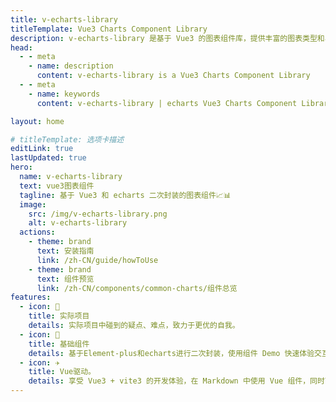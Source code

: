 ```yaml
---
title: v-echarts-library
titleTemplate: Vue3 Charts Component Library
description: v-echarts-library 是基于 Vue3 的图表组件库，提供丰富的图表类型和易于集成的接口，帮助你快速构建数据可视化应用。
head:
  - - meta
    - name: description
      content: v-echarts-library is a Vue3 Charts Component Library
  - - meta
    - name: keywords
      content: v-echarts-library | echarts Vue3 Charts Component Library

layout: home

# titleTemplate: 选项卡描述
editLink: true
lastUpdated: true
hero:
  name: v-echarts-library
  text: vue3图表组件
  tagline: 基于 Vue3 和 echarts 二次封装的图表组件📈📊
  image:
    src: /img/v-echarts-library.png
    alt: v-echarts-library
  actions:
    - theme: brand
      text: 安装指南
      link: /zh-CN/guide/howToUse
    - theme: brand
      text: 组件预览
      link: /zh-CN/components/common-charts/组件总览
features:
  - icon: 🔨
    title: 实际项目
    details: 实际项目中碰到的疑点、难点，致力于更优的自我。
  - icon: 🧩
    title: 基础组件
    details: 基于Element-plus和echarts进行二次封装，使用组件 Demo 快速体验交互细节。
  - icon: ✈️
    title: Vue驱动。
    details: 享受 Vue3 + vite3 的开发体验，在 Markdown 中使用 Vue 组件，同时可以使用 Vue 来开发自定义主题。
---
```

